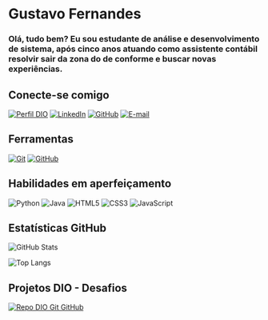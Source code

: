 # Gustavo Fernandes

### Olá, tudo bem? Eu sou estudante de análise e desenvolvimento de sistema, após cinco anos atuando como assistente contábil resolvir sair da zona do de conforme e buscar novas experiências.

## Conecte-se comigo

[![Perfil DIO](https://img.shields.io/badge/-Meu%20Perfil%20na%20DIO-30A3DC?style=for-the-badge)](https://www.dio.me/users/gustavo_fernandes_f10)
[![LinkedIn](https://img.shields.io/badge/LinkedIn-0077B5?style=for-the-badge&logo=linkedin&logoColor=white)](https://www.linkedin.com/in/gustavo-fernandes-194b3a214/)
[![GitHub](https://img.shields.io/badge/GitHub-100000?style=for-the-badge&logo=github&logoColor=white)](https://github.com/Gustavo20100)
[![E-mail](https://img.shields.io/badge/-Email-000?style=for-the-badge&logo=microsoft-outlook&logoColor=007BFF)](mailto:gustavo.fullstack@gmail.com)


## Ferramentas

[![Git](https://img.shields.io/badge/Git-000?style=for-the-badge&logo=git&logoColor=E94D5F)](https://git-scm.com/doc) 
[![GitHub](https://img.shields.io/badge/GitHub-000?style=for-the-badge&logo=github&logoColor=30A3DC)](https://docs.github.com/)

## Habilidades em aperfeiçamento

![Python](https://img.shields.io/badge/Python-000?style=for-the-badge&logo=python)
![Java](https://img.shields.io/badge/Java-000?style=for-the-badge&logo=java)
![HTML5](https://img.shields.io/badge/HTML5-000?style=for-the-badge&logo=html5)
![CSS3](https://img.shields.io/badge/CSS3-000?style=for-the-badge&logo=css3&logoColor=264CE4)
![JavaScript](https://img.shields.io/badge/JavaScript-000?style=for-the-badge&logo=javascript)

## Estatísticas GitHub

![GitHub Stats](https://github-readme-stats.vercel.app/api?username=Gustavo2100&theme=transparent&bg_color=000&border_color=30A3DC&show_icons=true&icon_color=30A3DC&title_color=E94D5F&text_color=FFF)

![Top Langs](https://github-readme-stats-git-masterrstaa-rickstaa.vercel.app/api/top-langs/?username=Gustavo2100&layout=compact&bg_color=000&border_color=30A3DC&title_color=E94D5F&text_color=FFF)

## Projetos DIO - Desafios

[![Repo DIO Git GitHub](https://github-readme-stats.vercel.app/api/pin/?username=Mr-Anderson-Santiago&repo=dio-lab-open-source&bg_color=000&border_color=30A3DC&show_icons=true&icon_color=30A3DC&title_color=E94D5F&text_color=FFF)](https://github.com/Mr-Anderson-Santiago/dio-lab-open-source)
